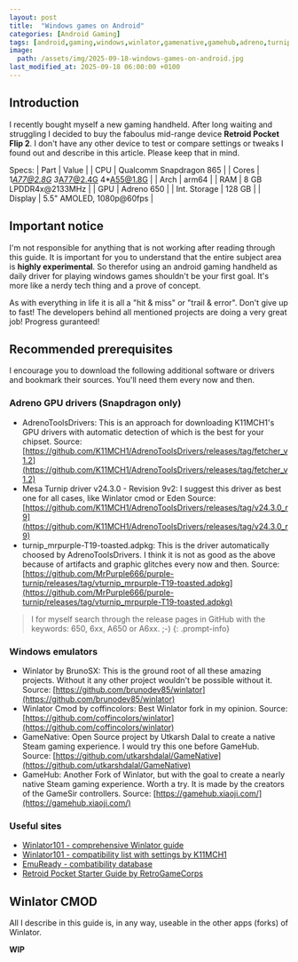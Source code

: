 ```yaml
---
layout: post
title:  "Windows games on Android"
categories: [Android Gaming]
tags: [android,gaming,windows,winlator,gamenative,gamehub,adreno,turnip]
image:
  path: /assets/img/2025-09-18-windows-games-on-android.jpg
last_modified_at: 2025-09-18 06:00:00 +0100
---
```


## Introduction
I recently bought myself a new gaming handheld. After long waiting and struggling I decided to buy the faboulus mid-range device **Retroid Pocket Flip 2**.
I don't have any other device to test or compare settings or tweaks I found out and describe in this article. Please keep that in mind.

Specs:
| Part | Value |
| CPU | Qualcomm Snapdragon 865 |
| Cores | 1*A77@2.8G 3*A77@2.4G 4*A55@1.8G |
| Arch | arm64 |
| RAM | 8 GB LPDDR4x@2133MHz |
| GPU | Adreno 650 |
| Int. Storage | 128 GB |
| Display | 5.5" AMOLED, 1080p@60fps |

## Important notice
I'm not responsible for anything that is not working after reading through this guide. It is important for you to understand that the entire subject area is **highly experimental**.
So therefor using an android gaming handheld as daily driver for playing windows games shouldn't be your first goal. It's more like a nerdy tech thing and a prove of concept.

As with everything in life it is all a "hit & miss" or "trail & error". Don't give up to fast! The developers behind all mentioned projects are doing a very great job! Progress guranteed!

## Recommended prerequisites
I encourage you to download the following additional software or drivers and bookmark their sources. You'll need them every now and then.

### Adreno GPU drivers (Snapdragon only)
* AdrenoToolsDrivers: This is an approach for downloading K11MCH1's GPU drivers with automatic detection of which is the best for your chipset.
Source: [https://github.com/K11MCH1/AdrenoToolsDrivers/releases/tag/fetcher_v1.2](https://github.com/K11MCH1/AdrenoToolsDrivers/releases/tag/fetcher_v1.2)
* Mesa Turnip driver v24.3.0 - Revision 9v2: I suggest this driver as best one for all cases, like Winlator cmod or Eden
Source: [https://github.com/K11MCH1/AdrenoToolsDrivers/releases/tag/v24.3.0_r9](https://github.com/K11MCH1/AdrenoToolsDrivers/releases/tag/v24.3.0_r9)
* turnip_mrpurple-T19-toasted.adpkg: This is the driver automatically choosed by AdrenoToolsDrivers. I think it is not as good as the above because of artifacts and graphic glitches every now and then.
Source: [https://github.com/MrPurple666/purple-turnip/releases/tag/vturnip_mrpurple-T19-toasted.adpkg](https://github.com/MrPurple666/purple-turnip/releases/tag/vturnip_mrpurple-T19-toasted.adpkg)

> I for myself search through the release pages in GitHub with the keywords: 650, 6xx, A650 or A6xx. ;-)
{: .prompt-info}

### Windows emulators
* Winlator by BrunoSX: This is the ground root of all these amazing projects. Without it any other project wouldn't be possible without it.
Source: [https://github.com/brunodev85/winlator](https://github.com/brunodev85/winlator)
* Winlator Cmod by coffincolors: Best Winlator fork in my opinion.
Source: [https://github.com/coffincolors/winlator](https://github.com/coffincolors/winlator)
* GameNative: Open Source project by Utkarsh Dalal to create a native Steam gaming experience. I would try this one before GameHub.
Source: [https://github.com/utkarshdalal/GameNative](https://github.com/utkarshdalal/GameNative)
* GameHub: Another Fork of Winlator, but with the goal to create a nearly native Steam gaming experience. Worth a try. It is made by the creators of the GameSir controllers.
Source: [https://gamehub.xiaoji.com/](https://gamehub.xiaoji.com/)

### Useful sites
* [Winlator101 - comprehensive Winlator guide](https://github.com/K11MCH1/Winlator101)
* [Winlator101 - compatibility list with settings by K11MCH1](https://github.com/K11MCH1/Winlator101/issues?q=is%3Aissue%20label%3Aplayable&page=1)
* [EmuReady - combatibility database](https://www.emuready.com/)
* [Retroid Pocket Starter Guide by RetroGameCorps](https://retrogamecorps.com/2022/01/16/retroid-pocket-2-starter-guide/)

## Winlator CMOD
All I describe in this guide is, in any way, useable in the other apps (forks) of Winlator.

**WIP**